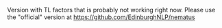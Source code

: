 Version with TL factors that is probably not working right now. Please use the "official" version at https://github.com/EdinburghNLP/nematus
